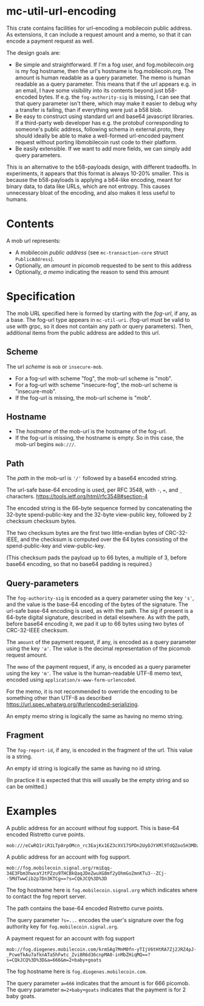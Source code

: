 mc-util-url-encoding
====================

This crate contains facilities for url-encoding a mobilecoin public address.
As extensions, it can include a request amount and a memo, so that it can encode
a payment request as well.

The design goals are:
- Be simple and straightforward. If I'm a fog user, and fog.mobilecoin.org is my
  fog hostname, then the url's hostname is fog.mobilecoin.org. The amount is
  human readable as a query parameter. The memo is human readable as a query parameter.
  This means that if the url appears e.g. in an email, I have some visibility into
  its contents beyond just b58-encoded bytes. If e.g. the `fog-authority-sig` is missing,
  I can see that that query parameter isn't there, which may make it easier to debug
  why a transfer is failing, than if everything were just a b58 blob.
- Be easy to construct using standard url and base64 javascript libraries.
  If a third-party web developer has e.g. the protobuf corresponding to someone's
  public address, following schema in external.proto, they should ideally be able
  to make a well-formed url-encoded payment request without porting libmobilecoin
  rust code to their platform.
- Be easily extensible. If we want to add more fields, we can simply add query parameters.

This is an alternative to the b58-payloads design, with different tradeoffs.
In experiments, it appears that this format is always 10-20% smaller. This is because
the b58-payloads is applying a b64-like encoding, meant for binary data, to data like URLs,
which are not entropy. This causes unnecessary bloat of the encoding, and also makes it less useful
to humans.

Contents
========

A mob url represents:
- A mobilecoin *public address* (see `mc-transaction-core` struct `PublicAddress`).
- Optionally, *an amount* in picomob requested to be sent to this address
- Optionally, *a memo* indicating the reason to send this amount

Specification
=============

The mob URL specified here is formed by starting with the *fog-url*, if any,
as a base. The fog-url type appears in `mc-util-uri`. (fog-url must be valid to
use with grpc, so it does not contain any path or query parameters).
Then, additional items from the public address are added to this url.

Scheme
------

The url *scheme* is `mob` or `insecure-mob`.

- For a fog-url with scheme "fog", the mob-url scheme is "mob".
- For a fog-url with scheme "insecure-fog", the mob-url scheme is "insecure-mob".
- If the fog-url is missing, the mob-url scheme is "mob".

Hostname
--------

- The *hostname* of the mob-url is the hostname of the fog-url.
- If the fog-url is missing, the hostname is empty. So in this case, the mob-url begins `mob:///`.

Path
----

The *path* in the mob-url is `'/'` followed by a base64 encoded string.

The url-safe base-64 encoding is used, per RFC 3548, with `-`, `=`, and `_` characters.
https://tools.ietf.org/html/rfc3548#section-4

The encoded string is the 66-byte sequence formed by concatenating
the 32-byte spend-public-key and the 32-byte view-public key, followed by 2 checksum checksum bytes.

The two checksum bytes are the first two little-endian bytes of CRC-32-IEEE, and the checksum is
computed over the 64 bytes consisting of the spend-public-key and view-public-key.

(This checksum pads the payload up to 66 bytes, a multiple of 3, before base64 encoding, so that
no base64 padding is required.)

Query-parameters
----------------

The `fog-authority-sig` is encoded as a query parameter using the key `'s'`, and the value is
the base-64 encoding of the bytes of the signature. The url-safe base-64 encoding is used, as
with the path. The sig if present is a 64-byte digital signature, described in detail elsewhere.
As with the path, before base64 encoding it, we pad it up to 66 bytes using two bytes of CRC-32-IEEE
checksum.

The `amount` of the payment request, if any, is encoded as a query parameter using the key `'a'`.
The value is the decimal representation of the picomob request amount.

The `memo` of the payment request, if any, is encoded as a query parameter using the key `'m'`.
The value is the human-readable UTF-8 memo text, encoded using `application/x-www-form-urlencoded`.

For the memo, it is not recommended to override the encoding to be something other than UTF-8 as described https://url.spec.whatwg.org/#urlencoded-serializing.

An empty memo string is logically the same as having no memo string.

Fragment
--------

The `fog-report-id`, if any, is encoded in the fragment of the url. This value is a string.

An empty id string is logically the same as having no id string.

(In practice it is expected that this will usually be the empty string and so can be omitted.)

Examples
========

A public address for an account without fog support. This is base-64 encoded Ristretto curve points.

```
mob:///eCwRQ1riR1LTp8rpOMcn_rc3EajKx1EZ3cXV17SPDn2UyDJYXMl9TdQZoo5H3MDzTz14WBFVAARfGrXbMv8hGw==
```

A public address for an account with fog support.

```
mob://fog.mobilecoin.signal.org/rmiEqq-34E3Fbm3hwxaYJtPZzu9THCBkQaqJDeZwuXG8mf2yOhmGoZmnKTu3--ZCj--5MdTwwCib2p7Dn3KTCg==?s=CQkJCQ%3D%3D
```

The fog hostname here is `fog.mobilecoin.signal.org` which indicates where to contact the fog report server.

The path contains the base-64 encoded Ristretto curve points.

The query parameter `?s=...` encodes the user's signature over the fog authority key for `fog.mobilecoin.signal.org`.

A payment request for an account with fog support

```
mob://fog.diogenes.mobilecoin.com/krmSAg7MnM0fn-yTIjV6tHtRA7Zj2JRZ4pJ-_PcweTkAu7afknATa5hFwtc_Zvi8R6d36cnpMA0-inMbZHiqMQ==?s=CQkJCQ%3D%3D&a=666&m=2+baby+goats
```

The fog hostname here is `fog.diogenes.mobilecoin.com`.

The query parameter `a=666` indicates that the amount is for 666 picomob.
The query parameter `m=2+baby+goats` indicates that the payment is for 2 baby goats.

